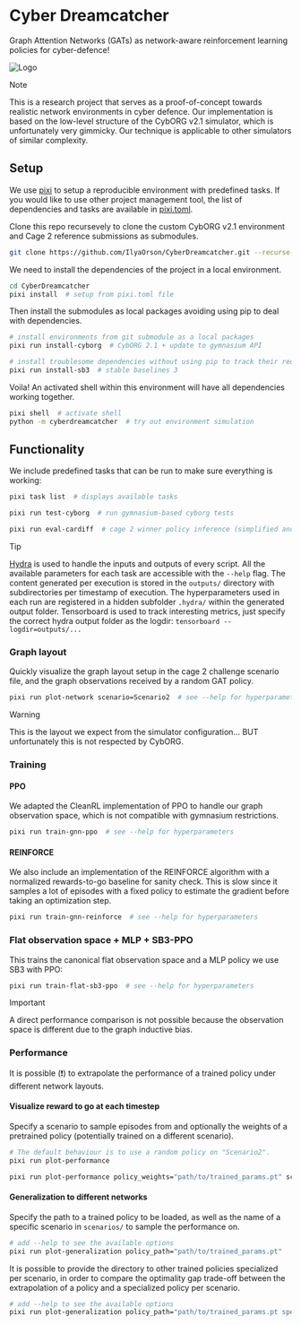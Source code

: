 # Cyber Dreamcatcher

Graph Attention Networks (GATs) as network-aware reinforcement learning policies for cyber-defence!

![Logo](https://github.com/user-attachments/assets/73b01258-609d-4d07-b369-df323f360177)

> [!NOTE]
> This is a research project that serves as a proof-of-concept towards realistic network environments in cyber defence.
> Our implementation is based on the low-level structure of the CybORG v2.1 simulator, which is unfortunately very gimmicky.
> Our technique is applicable to other simulators of similar complexity.

## Setup

We use [pixi](https://github.com/prefix-dev/pixi) to setup a reproducible environment with predefined tasks.
If you would like to use other project management tool, the list of dependencies and tasks are available in [pixi.toml](pixi.toml).

Clone this repo recursevely to clone the custom CybORG v2.1 environment and Cage 2 reference submissions as submodules.

```bash
git clone https://github.com/IlyaOrson/CyberDreamcatcher.git --recurse-submodules -j4
```

We need to install the dependencies of the project in a local environment.

```bash
cd CyberDreamcatcher
pixi install  # setup from pixi.toml file
```

Then install the submodules as local packages avoiding using pip to deal with dependencies.

```bash
# install environments from git submodule as a local packages
pixi run install-cyborg  # CybORG 2.1 + update to gymnasium API

# install troublesome dependencies without using pip to track their requirements
pixi run install-sb3  # stable baselines 3
```

Voila! An activated shell within this environment will have all dependencies working together.

```bash
pixi shell  # activate shell
python -m cyberdreamcatcher  # try out environment simulation
```

## Functionality

We include predefined tasks that can be run to make sure everything is working:

```bash
pixi task list  # displays available tasks

pixi run test-cyborg  # run gymnasium-based cyborg tests

pixi run eval-cardiff  # cage 2 winner policy inference (simplified and flattened observation space)
```

> [!TIP]
> [Hydra](https://hydra.cc/docs/tutorials/basic/running_your_app/working_directory/) is used to handle the inputs and outputs of every script.
> All the available parameters for each task are accessible with the `--help` flag.
> The content generated per execution is stored in the `outputs/` directory with subdirectories per timestamp of execution.
> The hyperparameters used in each run are registered in a hidden subfolder `.hydra/` within the generated output folder.
> Tensorboard is used to track interesting metrics, just specify the correct hydra output folder as the logdir: `tensorboard --logdir=outputs/...`

### Graph layout

Quickly visualize the graph layout setup in the cage 2 challenge scenario file,
and the graph observations received by a random GAT policy.

```bash
pixi run plot-network scenario=Scenario2  # see --help for hyperparameters
```

> [!WARNING]
> This is the layout we expect from the simulator configuration... BUT unfortunately this is not respected by CybORG.

### Training

#### PPO

We adapted the CleanRL implementation of PPO to handle our graph observation space, which is not compatible with gymnasium restrictions.

```bash
pixi run train-gnn-ppo  # see --help for hyperparameters
```

#### REINFORCE

We also include an implementation of the REINFORCE algorithm with a normalized rewards-to-go baseline for sanity check.
This is slow since it samples a lot of episodes with a fixed policy to estimate the gradient before taking an optimization step.

```bash
pixi run train-gnn-reinforce  # see --help for hyperparameters
```

### Flat observation space + MLP + SB3-PPO

This trains the canonical flat observation space and a MLP policy we use SB3 with PPO:

```bash
pixi run train-flat-sb3-ppo  # see --help for hyperparameters
```

> [!IMPORTANT]
> A direct performance comparison is not possible because the observation space is different due to the graph inductive bias.

### Performance

It is possible (❗) to extrapolate the performance of a trained policy under different network layouts.

#### Visualize reward to go at each timestep

Specify a scenario to sample episodes from and optionally the weights of a pretrained policy (potentially trained on a different scenario).

```bash
# The default behaviour is to use a random policy on "Scenario2".
pixi run plot-performance

pixi run plot-performance policy_weights="path/to/trained_params.pt" scenario="Scenario2_+_User6"
```

#### Generalization to different networks

Specify the path to a trained policy to be loaded, as well as the name of a specific scenario in `scenarios/` to sample the performance on.

```bash
# add --help to see the available options
pixi run plot-generalization policy_path="path/to/trained_params.pt"
```

It is possible to provide the directory to other trained policies specialized per scenario, in order to compare the optimality gap trade-off between the extrapolation of a policy and a specialized policy per scenario.

```bash
# add --help to see the available options
pixi run plot-generalization policy_path="path/to/trained_params.pt specialized_policies=[/path/to/dir1,/path/to/dir2,/path/to/dir3]"
```
